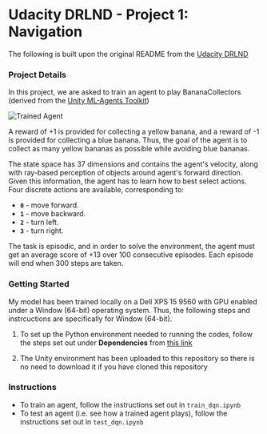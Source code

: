 [//]: # (Image References)

[image1]: https://user-images.githubusercontent.com/10624937/42135619-d90f2f28-7d12-11e8-8823-82b970a54d7e.gif "Trained Agent"

# Udacity DRLND - Project 1: Navigation

The following is built upon the original README from the [Udacity DRLND](https://github.com/udacity/deep-reinforcement-learning/tree/master/p1_navigation)

### Project Details

In this project, we are asked to train an agent to play BananaCollectors (derived from the [Unity ML-Agents Toolkit](https://github.com/Unity-Technologies/ml-agents)) 

![Trained Agent][image1]

A reward of +1 is provided for collecting a yellow banana, and a reward of -1 is provided for collecting a blue banana. Thus, the goal of the agent is to collect as many yellow bananas as possible while avoiding blue bananas.  

The state space has 37 dimensions and contains the agent's velocity, along with ray-based perception of objects around agent's forward direction.  Given this information, the agent has to learn how to best select actions.  Four discrete actions are available, corresponding to:
- **`0`** - move forward.
- **`1`** - move backward.
- **`2`** - turn left.
- **`3`** - turn right.

The task is episodic, and in order to solve the environment, the agent must get an average score of +13 over 100 consecutive episodes. Each episode will end when 300 steps are taken.

### Getting Started

My model has been trained locally on a Dell XPS 15 9560 with GPU enabled under a Window (64-bit) operating system. Thus, the following steps and instrcuctions are specifically for Window (64-bit).

1. To set up the Python environment needed to running the codes, follow the steps set out under **Dependencies** from [this link](https://github.com/davidhtf/drlnd)   

2. The Unity environment has been uploaded to this repository so there is no need to download it if you have cloned this repository

### Instructions

- To train an agent, follow the instructions set out in `train_dqn.ipynb`
- To test an agent (i.e. see how a trained agent plays), follow the instructions set out in `test_dqn.ipynb`
